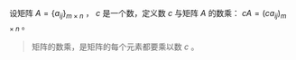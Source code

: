 设矩阵 $A = \{a_{ij}\}_{m \times n}$ ， $c$ 是一个数，定义数 $c$ 与矩阵 $A$ 的数乘： $cA = (ca_{ij})_{m \times n}$ 。

> 矩阵的数乘，是矩阵的每个元素都要乘以数 $c$ 。